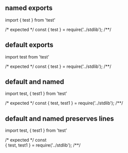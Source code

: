 <!-- assuming ./src/test.js location, with ./stdlib.js -->

## named exports
import { test } from 'test'

/* expected */
const { test } = require('../stdlib');
/**/

## default exports
import test from 'test'

/* expected */
const { test } = require('../stdlib');
/**/

## default and named
import test, { test1 } from 'test'

/* expected */
const       { test, test1 } = require('../stdlib');
/**/

## default and named preserves lines
import test,
  { test1 } from 'test'

/* expected */
const      
  { test, test1 } = require('../stdlib');
/**/
